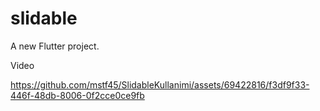 # slidable

A new Flutter project.

Video


https://github.com/mstf45/SlidableKullanimi/assets/69422816/f3df9f33-446f-48db-8006-0f2cce0ce9fb

